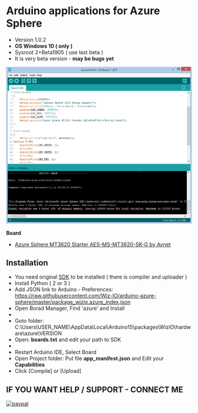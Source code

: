 # Arduino applications for Azure Sphere
* Version 1.0.2
* **OS Windows 10 ( only )** 
* Sysroot 2+Beta1905 ( use last beta )
* It is very beta version - **may be bugs yet** 

![Project](https://raw.githubusercontent.com/Wiz-IO/LIB/master/azure/arduino-azure-sphere.png) 

**Board** 
* [Azure Sphere MT3620 Starter AES-MS-MT3620-SK-G by Avnet](https://www.avnet.com/shop/us/products/avnet-engineering-services/aes-ms-mt3620-sk-g-3074457345636825680/)

## Installation
* You need original [SDK](https://docs.microsoft.com/en-us/azure-sphere/install/install) to be installed ( there is compiler and uploader )
* Install Python ( 2 or 3 )
* Add JSON link to Arduino - Preferences: https://raw.githubusercontent.com/Wiz-IO/arduino-azure-sphere/master/package_wizio.azure_index.json 
* Open Borad Manager, Find 'azure' and Install 
*
* Goto folder: C:\Users\USER_NAME\AppData\Local\Arduino15\packages\WizIO\hardware\azure\VERSION
* Open: **boards.txt** and edit your path to SDK
*
* Restart Arduino IDE, Select Board 
* Open Project folder: Put file **app_manifest.json** and Edit your **Capabilities**
* Click [Compile] or [Upload]


## IF YOU WANT HELP / SUPPORT - CONNECT ME
[![paypal](https://www.paypalobjects.com/en_US/i/btn/btn_donate_SM.gif)](https://www.paypal.com/cgi-bin/webscr?cmd=_s-xclick&hosted_button_id=ESUP9LCZMZTD6)
